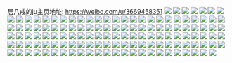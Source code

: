 居八戒的ju主页地址: https://weibo.com/u/3669458351 
![](https://wx4.sinaimg.cn/mw2000/dab77dafly1h975zlynx6j20u0140te7.jpg) 
![](https://wx4.sinaimg.cn/mw2000/dab77dafly1h7j1rwt96kj20u0140gom.jpg) 
![](https://wx4.sinaimg.cn/mw2000/dab77dafly1h7j1rx6y48j20u0140n48.jpg) 
![](https://wx4.sinaimg.cn/mw2000/dab77dafly1h69wyz45sfj22c0340131.jpg) 
![](https://wx4.sinaimg.cn/mw2000/dab77dafly1h69wz0h3t2j22c0340b2a.jpg) 
![](https://wx4.sinaimg.cn/mw2000/dab77dafly1h4epm37n7vj21400u0n8c.jpg) 
![](https://wx4.sinaimg.cn/mw2000/dab77dafly1h4epm3hobqj21100rqwrv.jpg) 
![](https://wx4.sinaimg.cn/mw2000/dab77dafly1h4epm3y1laj211y1enng7.jpg) 
![](https://wx4.sinaimg.cn/mw2000/dab77dafly1h4epm4awwmj21aw0z6qfo.jpg) 
![](https://wx4.sinaimg.cn/mw2000/dab77dafly1h4epm4xjqdj214u1iib29.jpg) 
![](https://wx4.sinaimg.cn/mw2000/dab77dafly1h4epm57dwyj20wi0hzdia.jpg) 
![](https://wx4.sinaimg.cn/mw2000/dab77dafly1h4epm5f4fqj211c1dsh22.jpg) 
![](https://wx4.sinaimg.cn/mw2000/dab77dafly1h4epm2xg83j21800ro48q.jpg) 
![](https://wx4.sinaimg.cn/mw2000/dab77dafly1h4epm5q9jjj210e1cj7av.jpg) 
![](https://wx4.sinaimg.cn/mw2000/dab77dafly1h2xqxxt0dej22c0340npe.jpg) 
![](https://wx4.sinaimg.cn/mw2000/dab77dafly1h2xqxzz61fj22c0340npe.jpg) 
![](https://wx4.sinaimg.cn/mw2000/dab77dafly1h1goa18x4mj22c0340x6p.jpg) 
![](https://wx4.sinaimg.cn/mw2000/dab77dafly1h1goa54weuj22c0340kjl.jpg) 
![](https://wx4.sinaimg.cn/mw2000/dab77dafly1h1goeuh6d2j20v51j8to9.jpg) 
![](https://wx4.sinaimg.cn/mw2000/dab77dafly1h1gogc6lp1j20wi0i142l.jpg) 
![](https://wx4.sinaimg.cn/mw2000/dab77dafly1h1goaauvh3j20i30ubtda.jpg) 
![](https://wx4.sinaimg.cn/mw2000/dab77dafly1h1goa611j0j22c0340b2a.jpg) 
![](https://wx4.sinaimg.cn/mw2000/dab77dafly1h1goa70bewj22c03404qq.jpg) 
![](https://wx4.sinaimg.cn/mw2000/dab77dafly1h1gogauyedj22c0340b2a.jpg) 
![](https://wx4.sinaimg.cn/mw2000/dab77dafly1h1gogbx4ouj22c0340x6q.jpg) 
![](https://wx4.sinaimg.cn/mw2000/dab77dafly1h0wt4o1fmej21400u0qdo.jpg) 
![](https://wx4.sinaimg.cn/mw2000/dab77dafly1gx0vu2hjdsj21400u0thg.jpg) 
![](https://wx4.sinaimg.cn/mw2000/dab77dafly1gx0vtyz96yj20u014044g.jpg) 
![](https://wx4.sinaimg.cn/mw2000/dab77dafly1gx0vtvpmqhj20u0140grs.jpg) 
![](https://wx4.sinaimg.cn/mw2000/dab77dafly1gx0vtwccalj20u0140q7o.jpg) 
![](https://wx4.sinaimg.cn/mw2000/dab77dafly1gx0vtx82rhj20u014an52.jpg) 
![](https://wx4.sinaimg.cn/mw2000/dab77dafly1gx0vty2h2kj20u00yn437.jpg) 
![](https://wx4.sinaimg.cn/mw2000/dab77dafly1gx0vu0lyngj20u00xptek.jpg) 
![](https://wx4.sinaimg.cn/mw2000/dab77dafly1gx0vu15hmyj20u00xcwj8.jpg) 
![](https://wx4.sinaimg.cn/mw2000/dab77dafly1gx0vu39frnj20u012ktge.jpg) 
![](https://wx4.sinaimg.cn/mw2000/dab77dafly1gwp3lzal8hj20u0140n53.jpg) 
![](https://wx4.sinaimg.cn/mw2000/dab77dafly1gwp3hrnhdtj20u0140tg5.jpg) 
![](https://wx4.sinaimg.cn/mw2000/dab77dafly1gwp3hr1j7hj20u0140qb6.jpg) 
![](https://wx4.sinaimg.cn/mw2000/dab77dafly1gwp3jl06ftj20u0140dsa.jpg) 
![](https://wx4.sinaimg.cn/mw2000/dab77dafly1gwp3jlkublj20u014015l.jpg) 
![](https://wx4.sinaimg.cn/mw2000/dab77dafly1gwp3jm7fmpj20u0140k4r.jpg) 
![](https://wx4.sinaimg.cn/mw2000/dab77dafly1gwp3jmrnc5j20u014046y.jpg) 
![](https://wx4.sinaimg.cn/mw2000/dab77dafly1gwp3jn8euqj20u0140107.jpg) 
![](https://wx4.sinaimg.cn/mw2000/dab77dafly1gwp3hsnjaqj20u0140alw.jpg) 
![](https://wx4.sinaimg.cn/mw2000/0040kFK7ly1gv1cqti8bvj61401hc7h602.jpg) 
![](https://wx4.sinaimg.cn/mw2000/0040kFK7ly1gv1cqwmlrsj62c0340x6p02.jpg) 
![](https://wx4.sinaimg.cn/mw2000/0040kFK7ly1gv1cqyey81j63402c07wj02.jpg) 
![](https://wx4.sinaimg.cn/mw2000/dab77dafly1gv1cr1jwlfj22c0340x6r.jpg) 
![](https://wx4.sinaimg.cn/mw2000/0040kFK7ly1gv1cr384szj61z4140ndb02.jpg) 
![](https://wx4.sinaimg.cn/mw2000/0040kFK7ly1gv1cu27qmkj62c0340u0x02.jpg) 
![](https://wx4.sinaimg.cn/mw2000/dab77dafly1gv1cr48zt0j22bc2bce82.jpg) 
![](https://wx4.sinaimg.cn/mw2000/0040kFK7ly1gv1cthtd0jj62c0340qv602.jpg) 
![](https://wx4.sinaimg.cn/mw2000/0040kFK7ly1gv1cwq41e6j62bc2bcqv602.jpg) 
![](https://wx4.sinaimg.cn/mw2000/0040kFK7ly1guqlg671r0j61620u0n8u02.jpg) 
![](https://wx4.sinaimg.cn/mw2000/0040kFK7ly1guqlkmp72gj61410u0wk902.jpg) 
![](https://wx4.sinaimg.cn/mw2000/0040kFK7ly1guqlkvwu25j60u0140n3w02.jpg) 
![](https://wx4.sinaimg.cn/mw2000/dab77dafly1gtovc5ajupj20u01407c0.jpg) 
![](https://wx4.sinaimg.cn/mw2000/dab77dafly1gtovc5p8nwj21400u0q73.jpg) 
![](https://wx4.sinaimg.cn/mw2000/dab77dafly1gtovc4ssqgj21400u0tl2.jpg) 
![](https://wx4.sinaimg.cn/mw2000/dab77dafly1gtovc64s9tj20u014012z.jpg) 
![](https://wx4.sinaimg.cn/mw2000/dab77dafly1gtovc6kss6j20u0140alm.jpg) 
![](https://wx4.sinaimg.cn/mw2000/dab77dafly1gtovc75541j20u0140wo8.jpg) 
![](https://wx4.sinaimg.cn/mw2000/dab77dafly1gtovc7jhrzj20u0140do4.jpg) 
![](https://wx4.sinaimg.cn/mw2000/dab77dafly1gtovc7tvc7j20u014077d.jpg) 
![](https://wx4.sinaimg.cn/mw2000/dab77dafly1gtovc8a7ldj20u0140q7u.jpg) 
![](https://wx4.sinaimg.cn/mw2000/dab77dafly1gtovc8rfa9j20u0140442.jpg) 
![](https://wx4.sinaimg.cn/mw2000/dab77dafly1gtovc9a9w1j20u0140air.jpg) 
![](https://wx4.sinaimg.cn/mw2000/dab77dafly1gtovc9pefjj20u01400ww.jpg) 
![](https://wx4.sinaimg.cn/mw2000/dab77dafly1gthud8gd2lj23402c0u0z.jpg) 
![](https://wx4.sinaimg.cn/mw2000/dab77dafly1gthud5jiivj23402c0npf.jpg) 
![](https://wx4.sinaimg.cn/mw2000/dab77dafly1gthudbd2v1j23402c0e83.jpg) 
![](https://wx4.sinaimg.cn/mw2000/dab77dafly1gthudgirvhj233y20hnpe.jpg) 
![](https://wx4.sinaimg.cn/mw2000/dab77dafly1gthude1unoj23402c0b2b.jpg) 
![](https://wx4.sinaimg.cn/mw2000/dab77dafly1gthudivjgmj233y243x6q.jpg) 
![](https://wx4.sinaimg.cn/mw2000/dab77dafly1gthudnkv76j23402c0kjn.jpg) 
![](https://wx4.sinaimg.cn/mw2000/dab77dafly1gthudov0btj20tz0miake.jpg) 
![](https://wx4.sinaimg.cn/mw2000/dab77dafly1gthueur6sxj20tz0min7m.jpg) 
![](https://wx4.sinaimg.cn/mw2000/dab77dafly1gruxp0ydeej20u0140jza.jpg) 
![](https://wx4.sinaimg.cn/mw2000/dab77dafly1gruxp1luqdj20u01407am.jpg) 
![](https://wx4.sinaimg.cn/mw2000/dab77dafly1gruxp24evnj20u0140tbw.jpg) 
![](https://wx4.sinaimg.cn/mw2000/dab77dafly1gruxp2xqk2j20u0140jvk.jpg) 
![](https://wx4.sinaimg.cn/mw2000/dab77dafly1gruxp2lw09j21400u0wni.jpg) 
![](https://wx4.sinaimg.cn/mw2000/dab77dafly1gruxp3b12kj20u0140ahc.jpg) 
![](https://wx4.sinaimg.cn/mw2000/dab77dafly1gruxqs44m7j21400u0q9t.jpg) 
![](https://wx4.sinaimg.cn/mw2000/dab77dafly1gruxtzuow0j21h60u0aun.jpg) 
![](https://wx4.sinaimg.cn/mw2000/dab77dafly1gruxu1ollxj20u0140wql.jpg) 
![](https://wx4.sinaimg.cn/mw2000/dab77dafly1grh2t6rbxxj23402c0x6p.jpg) 
![](https://wx4.sinaimg.cn/mw2000/dab77dafly1grh2tbgpy9j23402c0x6r.jpg) 
![](https://wx4.sinaimg.cn/mw2000/dab77dafly1grh2szvzv0j20u01hcamg.jpg) 
![](https://wx4.sinaimg.cn/mw2000/dab77dafly1grh2tfhew0j22c03404qr.jpg) 
![](https://wx4.sinaimg.cn/mw2000/dab77dafly1grh2toinnyj22c0340u0y.jpg) 
![](https://wx4.sinaimg.cn/mw2000/dab77dafly1grh2tv87x2j22io1w0x6p.jpg) 
![](https://wx4.sinaimg.cn/mw2000/dab77dafly1gr317r6c4dj22c0340u0z.jpg) 
![](https://wx4.sinaimg.cn/mw2000/dab77dafly1gr317uwvgwj22c03407wh.jpg) 
![](https://wx4.sinaimg.cn/mw2000/dab77dafly1gr317yuz54j22862ywkjl.jpg) 
![](https://wx4.sinaimg.cn/mw2000/dab77dafly1gr317ndp9oj229n30v7wh.jpg) 
![](https://wx4.sinaimg.cn/mw2000/dab77dafly1gr3186bknrj22c0340npd.jpg) 
![](https://wx4.sinaimg.cn/mw2000/dab77dafly1gr318333qyj22c03407wi.jpg) 
![](https://wx4.sinaimg.cn/mw2000/dab77dafly1gr3188ptf8j23402c01kz.jpg) 
![](https://wx4.sinaimg.cn/mw2000/dab77dafly1gr318adlf7j22c02c0hdt.jpg) 
![](https://wx4.sinaimg.cn/mw2000/dab77dafly1gr318fw4auj23402c0x6p.jpg) 
![](https://wx4.sinaimg.cn/mw2000/dab77dafly1gpj1y97ejuj22c0340npg.jpg) 
![](https://wx4.sinaimg.cn/mw2000/dab77dafly1gpj1yekd1wj22c0340e85.jpg) 
![](https://wx4.sinaimg.cn/mw2000/dab77dafly1gpj1y3zxe3j22c0340hdw.jpg) 
![](https://wx4.sinaimg.cn/mw2000/dab77dafly1gpj1yh1m3kj22c0340e81.jpg) 
![](https://wx4.sinaimg.cn/mw2000/dab77dafly1gpg76kfumbj22c02c0qdu.jpg) 
![](https://wx4.sinaimg.cn/mw2000/dab77dafly1gpg76rd1n6j22wz29vb2d.jpg) 
![](https://wx4.sinaimg.cn/mw2000/dab77dafly1gpg74c4cofj23402c0kjp.jpg) 
![](https://wx4.sinaimg.cn/mw2000/dab77dafgy1gpbpnoi2agj22c0340u0x.jpg) 
![](https://wx4.sinaimg.cn/mw2000/dab77dafgy1gpbpnq9v5mj22c03404eu.jpg) 
![](https://wx4.sinaimg.cn/mw2000/dab77dafgy1gpbpns6cbbj22c0340amu.jpg) 
![](https://wx4.sinaimg.cn/mw2000/dab77dafly1gmhwosmc6xj20u013y43z.jpg) 
![](https://wx4.sinaimg.cn/mw2000/dab77dafly1gmhwot283oj20u01400z9.jpg) 
![](https://wx4.sinaimg.cn/mw2000/dab77dafly1gmhwosa6dhj20u0140tgd.jpg) 
![](https://wx4.sinaimg.cn/mw2000/dab77dafly1gmhwotnookj20u0140k29.jpg) 
![](https://wx4.sinaimg.cn/mw2000/dab77dafly1gmhwoureorj20u013ygup.jpg) 
![](https://wx4.sinaimg.cn/mw2000/dab77dafly1gmhwouf3mkj20u013y7bd.jpg) 
![](https://wx4.sinaimg.cn/mw2000/dab77dafly1gmhwote1ynj21900u0am1.jpg) 
![](https://wx4.sinaimg.cn/mw2000/dab77dafly1gmhwov8qqzj21400u07b0.jpg) 
![](https://wx4.sinaimg.cn/mw2000/dab77dafly1gmhwovp2rsj21400u0dnk.jpg) 
![](https://wx4.sinaimg.cn/mw2000/dab77dafly1gmhwpof8uuj20u013ygth.jpg) 
![](https://wx4.sinaimg.cn/mw2000/dab77dafly1gmhwpp1dehj213y0u0101.jpg) 
![](https://wx4.sinaimg.cn/mw2000/dab77dafly1gldxzx0m44j21qz2hcnhr.jpg) 
![](https://wx4.sinaimg.cn/mw2000/dab77dafly1gldxzvfvewj23402c0b29.jpg) 
![](https://wx4.sinaimg.cn/mw2000/dab77dafly1gldxzzm7wcj23402c0x6r.jpg) 
![](https://wx4.sinaimg.cn/mw2000/dab77dafly1gldxztaitij23402c0qv5.jpg) 
![](https://wx4.sinaimg.cn/mw2000/dab77dafly1gldxzq0v3aj22yo280npi.jpg) 
![](https://wx4.sinaimg.cn/mw2000/dab77dafly1gldxzk0q4kj21sg1sg7wh.jpg) 
![](https://wx4.sinaimg.cn/mw2000/dab77dafly1gldxzkj1y2j21kq1kqkhj.jpg) 
![](https://wx4.sinaimg.cn/mw2000/dab77dafly1gldxzr41i7j23402c07wh.jpg) 
![](https://wx4.sinaimg.cn/mw2000/dab77dafly1gldxzlnp7cj23402c0kjn.jpg) 

